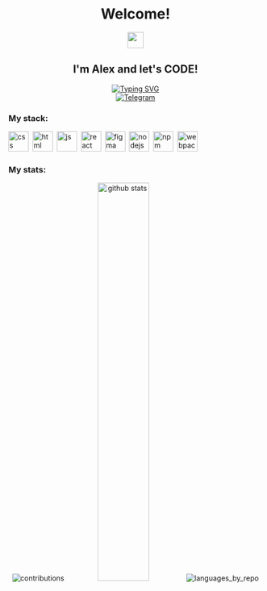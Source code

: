 <div id="header" align="center">
<h1>Welcome!</h1><img src="https://github.com/blackcater/blackcater/raw/main/images/Hi.gif" height="32"/>
<h2>I'm Alex and let's CODE!</h2>
<a href="https://git.io/typing-svg">
  <img src="https://readme-typing-svg.herokuapp.com?font=Fira+Code&size=18&pause=1000&color=30A7DC&center=true&width=850&lines=While+you+are+evolving+-+you+are+alive!" alt="Typing SVG" /></a>    
</div>
<div id="socials" align="center">
  <a href="https://t.me/alex_filaman">
    <img src="https://img.shields.io/badge/Telegram-blue?style=for-the-badge&logo=telegram&logoColor=white" alt="Telegram"/>
  </a>
</div>
<div id="stack">
  <h3>My stack:</h3>
  <img src="https://cdn.jsdelivr.net/gh/devicons/devicon/icons/css3/css3-original.svg" title="css" width="40" height="40"/>&nbsp;
  <img src="https://cdn.jsdelivr.net/gh/devicons/devicon/icons/html5/html5-original.svg" title="html" width="40" height="40"/>&nbsp;
  <img src="https://cdn.jsdelivr.net/gh/devicons/devicon/icons/javascript/javascript-original.svg" title="js" width="40" height="40"/>&nbsp;
  <img src="https://cdn.jsdelivr.net/gh/devicons/devicon/icons/react/react-original.svg" title="react" width="40" height="40"/>&nbsp;
  <img src="https://cdn.jsdelivr.net/gh/devicons/devicon/icons/figma/figma-original.svg" title="figma" width="40" height="40"/>&nbsp;
  <img src="https://cdn.jsdelivr.net/gh/devicons/devicon/icons/nodejs/nodejs-original-wordmark.svg" title="nodejs" width="40" height="40"/>&nbsp;
  <img src="https://cdn.jsdelivr.net/gh/devicons/devicon/icons/npm/npm-original-wordmark.svg" title="npm" width="40" height="40"/>&nbsp;
  <img src="https://cdn.jsdelivr.net/gh/devicons/devicon/icons/webpack/webpack-plain-wordmark.svg" title="webpack" width="40" height="40"/>
</div>
<div id="stat">
  <h3>My stats:</h3>
  <div align="center">
    <!--<img src="https://github-readme-stats.vercel.app/api?username=al3xus22&show_icons=true" alt="github stats" width="45%"/>-->
    <picture>
      <source media="(prefers-color-scheme: dark)" srcset="http://github-profile-summary-cards.vercel.app/api/cards/profile-details?username=al3xus22&theme=dark">
      <img src="http://github-profile-summary-cards.vercel.app/api/cards/profile-details?username=al3xus22&theme=graywhite" alt="contributions" /> 
    </picture>
<!--     <picture>
      <source media="(prefers-color-scheme: dark)" srcset="http://github-profile-summary-cards.vercel.app/api/cards/stats?username=al3xus22&theme=dark">
      <img src="http://github-profile-summary-cards.vercel.app/api/cards/stats?username=al3xus22&theme=graywhite" alt="stats" />
    </picture>&nbsp; -->
    <picture>
      <source media="(prefers-color-scheme: dark)" srcset="https://github-readme-stats.vercel.app/api?username=al3xus22&show_icons=true" width="45%">
      <img src="https://github-readme-stats.vercel.app/api?username=al3xus22&show_icons=true" alt="github stats" width="45%"/>
    </picture>&nbsp;
<!--     <picture>
      <source media="(prefers-color-scheme: dark)" srcset="http://github-profile-summary-cards.vercel.app/api/cards/repos-per-language?username=al3xus22&theme=dark">
      <img src="http://github-profile-summary-cards.vercel.app/api/cards/repos-per-language?username=al3xus22&theme=graywhite" alt="languages_by_repo" />
    </picture> -->
    <picture>
      <source media="(prefers-color-scheme: dark)" srcset="https://github-readme-stats.vercel.app/api/top-langs/?username=al3xus22&layout=compact&theme=vision-friendly-dark">
      <img src="https://github-readme-stats.vercel.app/api/top-langs/?username=al3xus22&layout=compact&theme=vision-friendly-dark" alt="languages_by_repo" />
    </picture>
<!--     [![Top Langs](https://github-readme-stats.vercel.app/api/top-langs/?username=al3xus22&layout=compact&theme=vision-friendly-dark)](https://github.com/anuraghazra/github-readme-stats) -->
  </div>
</div>
<!--
**al3xus22/al3xus22** is a ✨ _special_ ✨ repository because its `README.md` (this file) appears on your GitHub profile.

Here are some ideas to get you started:

- 🔭 I’m currently working on ...
- 🌱 I’m currently learning ...
- 👯 I’m looking to collaborate on ...
- 🤔 I’m looking for help with ...
- 💬 Ask me about ...
- 📫 How to reach me: ...
- 😄 Pronouns: ...
- ⚡ Fun fact: ...
-->
